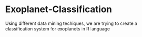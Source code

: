 # Exoplanet-Classification
Using different data mining techiques, we are trying to create a classification system for exoplanets in R language
